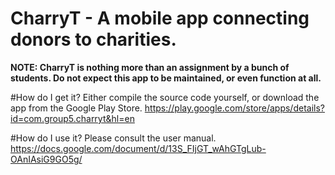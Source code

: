 # CharryT - A mobile app connecting donors to charities.
**NOTE: CharryT is nothing more than an assignment by a bunch of students. Do not expect this app to be maintained, or even function at all.**

#How do I get it?
Either compile the source code yourself, or download the app from the Google Play Store.
https://play.google.com/store/apps/details?id=com.group5.charryt&hl=en

#How do I use it?
Please consult the user manual.
https://docs.google.com/document/d/13S_FIjGT_wAhGTgLub-OAnIAsiG9GO5g/
